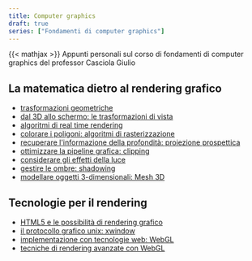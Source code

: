 ```yaml
---
title: Computer graphics
draft: true
series: ["Fondamenti di computer graphics"]
---
```


{{< mathjax >}}
Appunti personali sul corso di fondamenti di computer graphics del professor Casciola Giulio

## La matematica dietro al rendering grafico

- [trasformazioni geometriche](pages/computer_graphics/trasformazioni_geometriche.md)
- [dal 3D allo schermo: le trasformazioni di vista](pages/computer_graphics/trasformazioni_vista.md)
- [algoritmi di real time rendering](pages/computer_graphics/real_time_rendering.md)
- [colorare i poligoni: algoritmi di rasterizzazione](pages/computer_graphics/algoritmi_rasterizzazione.md)
- [recuperare l'informazione della profondità: proiezione prospettica](pages/computer_graphics/proiezione_prospettica.md)
- [ottimizzare la pipeline grafica: clipping](pages/computer_graphics/clipping.md)
- [considerare gli effetti della luce](pages/computer_graphics/illuminazione.md)
- [gestire le ombre: shadowing](pages/computer_graphics/shadowing.md)
- [modellare oggetti 3-dimensionali: Mesh 3D](pages/computer_graphics/mesh_poligonali.md)

## Tecnologie per il rendering

- [HTML5 e le possibilità di rendering grafico](pages/computer_graphics/html5.md)
- [il protocollo grafico unix: xwindow](pages/computer_graphics/xwindow_system.md)
- [implementazione con tecnologie web: WebGL](pages/computer_graphics/webgl.md)
- [tecniche di rendering avanzate con WebGL](pages/computer_graphics/rendering_avanzato_webgl.md)

